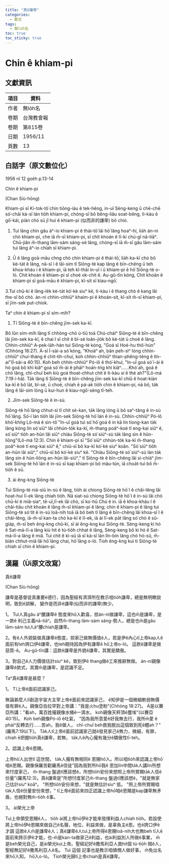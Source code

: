 ```yaml
---
title: "真ê謙卑"
categories:
  - 散文
tags:
  - 無lo̍h名
toc: true
toc_sticky: true
---
```


# Chin ê khiam-pi

## 文獻資訊

| 項目 | 資料 |
|---|---|
| 作者 | 無lo̍h名 |
| 卷期 | 台灣教會報 |
| 卷期 | 第815卷 |
| 日期 | 1956/11 |
| 頁數 | 13 |

## 白話字（原文數位化）

1956 nî 12 goe̍h p.13-14

Chin ê khiam-pi

(Chan Siù-hōng)

Khiam-pi sī Ki-tok-tô͘ chin tiōng-iàu ê tek-hêng, in-uī Sèng-keng ū chē-chē só͘-chāi kà-sī lán tio̍h khiam-pi, chóng-sī bô bêng-liâu soat-bêng, tì-kàu ē gō͘-kái, piàn chò sū jî hui ê khiam-pi (似而非的謙卑) bô chió.

1. Tuì lâng chin gâu àⁿ-io khiam-pi ê thài-tō͘ lâi hō͘ lâng hoaⁿ-hí, lia̍h án-ni chò khiam-pi, che iā m̄-sī khiam-pi, sī chi̍t khoán ê lī-kí chú-gī nā-tiāⁿ. Chū-jiân m̄-thang lām-sám sáng-sè lâng, chóng-sī iā m̄-sī gâu lām-sám tuì lâng àⁿ-io chiah sī khiam-pi.

2. Ū ê lâng goā-māu chng chò chin khiam-pi ê thài-tō͘, lia̍h ka-kī chò bô kè-ta̍t ê lâng, nā-sī i ê lāi-sim tī Siōng-tè kap lâng ê bīn-chêng ū teh khoa-kháu i ê khiam-pi, iā teh kî-thāi in-uī i ū khiam-pi ē hō͘ Siōng-tè o-ló. Chit khoán ê khiam-pi sī choè ok-chit ê. Au-gû-tīn kóng, Chit khoán ê khiam-pi sī goā-māu ê khiam-pi, kî-si̍t sī kiau-ngō͘.

3.Tuì chū-kí ê lâng-le̍k kè-ta̍t kó͘-kè siuⁿ kē, tì-kàu i ē thang chò ê kang lâi the-sî bô chò. án-ni chhin-chhiūⁿ khaim-pi ê khoán-sit, kî-si̍t m̄-sī khiam-pi, sī jīm-sek put-chiok.

Taⁿ chin ê khiam-pi sī sím-mi̍h?

1. Tī Siōng-tè ê bīn-chêng jīm-sek ka-kī.

Bô lūn sím-mi̍h lâng tī chhòng-chō ú-tiū toā Chú-cháiⁿ Siōng-tè ê bīn-chêng lâi jīm-sek ka-kī, ē chai I sī chi̍t ê bî-sè loán-jio̍k bô kè-ta̍t ū choē ê lâng. Chhin-chhiūⁿ A-pek-la̍h-hán tuì Siōng-tè kóng, "Goá sī Hoé-hu thô͘-hún"(Chhòng 18:27). Á-sī Í-sài-a só͘ kóng, "Khoàⁿ ah, bān peh-sìⁿ lóng chhin-chhiūⁿ chuí-tháng ê chi̍t-tih-chuí, koh chhin-chhiūⁿ thian-phêng-téng ê tîn-ai"(Í-sài-a 40:15). Koh beh chhin-chhiūⁿ Pó-iô ê thó͘-khuì, "In-uī goá só͘ ì-ài ê hó goá bô khì kiâⁿ goá só͘ m̄-ài ê pháiⁿ hoán-tńg khì kiâⁿ......Khó͘ ah, goá ê chò lâng, chī-chuī beh kiù goá thoat-chhut chit ê tì-kàu sí ê thé ah?"(Lô-má 7:19 í-hā). Ta̍k lâng tī Siōng-tè ê bīn-chêng jīm-sek ka-kī chiū ê hoat-kiàn ka-kī ê bô la̍t, bî-sè, ū choē, chiah ē pá-ak tio̍h chin ê khiam-pi, nā bô, ta̍k lâng ê lāi-sim lóng ū kuí-hun ê kiau-ngō͘-sèng tī-teh.

2. Jīm-sek Siōng-tè ê in-sù.

Siōng-tè hō͘ lâng chhut-sì tī chit sè-kan, ta̍k lâng lóng ū bô saⁿ-tâng ê in-sù hō͘ lâng. Só͘-í lán tio̍h lâi jīm-sek Siōng-tè hō͘ lán ê in-sù. Chhin-chhiūⁿ Pó-lô khó͘-khǹg Lô-má ê sìn-tô͘ "In-uī goá tuì só͘ hō͘ goá ê in kā lín tiong-kan ta̍k lâng kóng lín só͘ siūⁿ lâi chhún-to̍k ka-kī, m̄-thang poâⁿ-koè tī eng-kai siūⁿ ê, só͘ siūⁿ tio̍h an-hūn lâi siūⁿ chiàu Siōng-tè só͘ siúⁿ-sù ta̍k lâng sìn ê hūn-liōng"(Lô-má 12:3). Chin ê khiam-pi sī "Só͘ siūⁿ chhún-to̍k ka-kī m̄-thang poâⁿ-koè tī eng-kai siūⁿ ê," chiū-sī bô ka-kī kó͘-kè siuⁿ koân. "Só͘ siūⁿ tio̍h an-hūn lâi siūⁿ," chiū-sī bô kó͘-kè siuⁿ kē. "Chiàu Siōng-tè só͘ siúⁿ-sù lán ta̍k lâng sìn ê hūn-liōng an-hūn lâi-siūⁿ," tī Siōng-tè ê bīn-chêng lâi sì-chiàⁿ jīm-sek Siōng-tè hō͘ lán ê in-sù sī kap khiam-pi bô mâu-tún, iā choa̍t-tuì bô m̄-tio̍h ê sū.

3. ài êng-kng Siōng-tè

Tuì Siōng-tè niá-siū in-sù ê lâng, tio̍h ài chiong Siōng-tè hō͘ I ê châi-lêng lâi hoat-hui lī-ek lâng chiah tio̍h. Nā siat-sú chiong Siōng-tè hō͘ I ê in-sù lâi chò chū-kí ê miâ-siaⁿ, tē-uī,lī-ek lâi chò, sī ko͘-hū Chú ê in. iā ē khoa-kháu I ê châi-tiāu chit khoán ê lâng m̄-sī khiam-pi ê lâng; chin ê khiam-pi ê lâng tuì Siōng-tè só͘ tit ê in-sù loā-nih toā iā bô beh tī lâng ê bīn-chêng lâi khoa-sī I ê châi-lêng, iā-m̄-sī kan-ta chò ka-kī ê lī-ek, iā ài lī-ek pa̍t lâng só͘ chò ê sū-gia̍p, m̄-sī beh êng-kng chū-kí, sī ài êng-kng kui Siōng-tè. Sèng-keng kì hó ê Sat-má-lī-a lâng kiù hit ê tú-tio̍h chhat ê lâng, Sèng-keng bô kì hó ê Sat-má-lī-a lâng ê miâ. Tuì chit ê kì-sū iā sī kà-sī lán lîn-bín lâng chò hó-sū, m̄-bián chhut-miâ lâi hō͘ lâng chai, hō͘ lâng o-ló. Tioh êng-kng kui ti Siōng-tè chiah sī chin ê khiam-pi.

## 漢羅（Ùi原文改寫）

真ê謙卑

(Chan Siù-hōng)

謙卑是基督徒真重要ê德行，因為聖經有濟濟所在教示咱tio̍h謙卑，總是無明瞭說明，致到ē誤解， 變作是而非ê謙卑(似而非的謙卑)無少。

1。 Tuì人真gâu àⁿ腰謙卑ê 態度來hō͘人歡喜，掠án-ni做謙卑，這也m̄是謙卑，是一款ê 利己主義nā-tiāⁿ。自然m̄-thang lām-sám sáng-勢人，總是也m̄是gâu lām-sám tuì人àⁿ腰chiah是謙卑。

2。有ê人外貌裝做真謙卑ê態度，掠家己做無價值ê人，若是伊ê內心tī上帝kap人ê面前有teh誇口伊ê謙卑，也teh期待因為伊有謙卑ē hō͘上帝o-ló。 這款ê謙卑是做惡質-ê。 Au-gû-tīn講：這款ê謙卑是外貌ê謙卑，其實是驕傲。

3。對自己ê人力價值估計siuⁿ kē，致到伊ē thang做ê工來推辭無做。 án-ni親像謙卑ê款式，其實m̄是謙卑，是認識不足。

Taⁿ真ê謙卑是甚麼？

1。 Tī上帝ê面前認識家己。

無論甚麼人tī創造宇宙大主宰上帝ê面前來認識家己， ē知伊是一個微細軟弱無價值有罪ê人。親像亞伯拉罕對上帝講："我是火hu塗粉"(Chhòng 18:27)。 Á是以賽亞所講："看ah，萬百姓攏親像水桶ê一滴水， koh親像天秤頂ê塵埃"(以賽亞40:15)。 Koh beh親像Pó-iô ê吐氣， "因為我所意愛ê好我無去行，我所m̄愛 ê pháiⁿ反轉去行......苦ah，我ê做人， chī-chuī beh救我脫出這個致到死ê體ah？"(羅馬7:19以下)。 Ta̍k人tī上帝ê面前認識家己就ê發見家己ê無力，微細，有罪， chiah ē把握tio̍h真ê謙卑，若無， ta̍k人ê內心攏有幾分ê驕傲性tī-teh。

2。認識上帝ê恩賜。

上帝hō͘人出世tī 這世間， ta̍k人攏有無相同ê 恩賜hō͘人。所以咱tio̍h來認識上帝hō͘咱ê恩賜。親像保羅苦勸羅馬ê信徒"因為我對所hō͘我ê 恩加lín中間ta̍k人講lín所想來忖度家己， m̄-thang 盤過tī應該想ê，所想tio̍h安份來想照上帝所賞賜ta̍k人信ê份量"(羅馬12:3)。真ê謙卑是"所想忖度家己m̄-thang 盤過tī應該想ê，"就是無家己估計siuⁿ koâⁿ。 "所想tio̍h安份來想，"就是無估計siuⁿ 低。 "照上帝所賞賜咱ta̍k人信ê份量安份來想，" tī上帝ê面前來四正認識上帝hō͘咱ê恩賜是kap謙卑無矛盾，也絕對無m̄-tio̍h ê事。

3。 ài榮光上帝

Tuì上帝領受恩賜ê人， tio̍h ài將上帝hō͘伊ê才能來發揮利益人chiah tio̍h。若設使將上帝hō͘伊ê恩賜來做自己ê名聲，地位，利益來做，是辜負主ê恩。也ē誇口伊ê才調 這款ê人m̄是謙卑ê人；真ê謙卑ê人tuì上帝所得ê恩賜loā-nih大也無beh tī人ê面前來誇示伊ê才能，也-m̄是kan-ta做家己ê利益，也ài利益別人所做ê事業， m̄是beh榮光自己，是ài榮光kui上帝。聖經記好ê撒馬利亞人救hit個 tú-tio̍h 賊ê人，聖經無記好ê撒馬利亞人ê名。 Tuì 這個 記事也是教示咱憐憫人做好事， m̄免出名來hō͘人知， hō͘人o-ló。 Tioh榮光歸tī上帝chiah是真ê謙卑。
